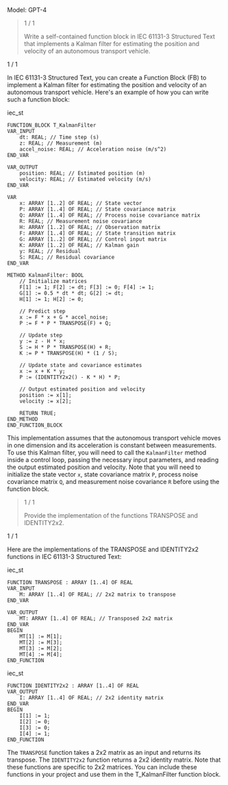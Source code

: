 Model: GPT-4

> 1 / 1
> 
> Write a self-contained function block in IEC 61131-3 Structured Text that implements a Kalman filter for estimating the position and velocity of an autonomous transport vehicle.

1 / 1

In IEC 61131-3 Structured Text, you can create a Function Block (FB) to implement a Kalman filter for estimating the position and velocity of an autonomous transport vehicle. Here's an example of how you can write such a function block:

iec\_st

```iec_st
FUNCTION_BLOCK T_KalmanFilter
VAR_INPUT
    dt: REAL; // Time step (s)
    z: REAL; // Measurement (m)
    accel_noise: REAL; // Acceleration noise (m/s^2)
END_VAR

VAR_OUTPUT
    position: REAL; // Estimated position (m)
    velocity: REAL; // Estimated velocity (m/s)
END_VAR

VAR
    x: ARRAY [1..2] OF REAL; // State vector
    P: ARRAY [1..4] OF REAL; // State covariance matrix
    Q: ARRAY [1..4] OF REAL; // Process noise covariance matrix
    R: REAL; // Measurement noise covariance
    H: ARRAY [1..2] OF REAL; // Observation matrix
    F: ARRAY [1..4] OF REAL; // State transition matrix
    G: ARRAY [1..2] OF REAL; // Control input matrix
    K: ARRAY [1..2] OF REAL; // Kalman gain
    y: REAL; // Residual
    S: REAL; // Residual covariance
END_VAR

METHOD KalmanFilter: BOOL
    // Initialize matrices
    F[1] := 1; F[2] := dt; F[3] := 0; F[4] := 1;
    G[1] := 0.5 * dt * dt; G[2] := dt;
    H[1] := 1; H[2] := 0;
    
    // Predict step
    x := F * x + G * accel_noise;
    P := F * P * TRANSPOSE(F) + Q;
    
    // Update step
    y := z - H * x;
    S := H * P * TRANSPOSE(H) + R;
    K := P * TRANSPOSE(H) * (1 / S);
    
    // Update state and covariance estimates
    x := x + K * y;
    P := (IDENTITY2x2() - K * H) * P;
    
    // Output estimated position and velocity
    position := x[1];
    velocity := x[2];
    
    RETURN TRUE;
END_METHOD
END_FUNCTION_BLOCK
```

This implementation assumes that the autonomous transport vehicle moves in one dimension and its acceleration is constant between measurements. To use this Kalman filter, you will need to call the `KalmanFilter` method inside a control loop, passing the necessary input parameters, and reading the output estimated position and velocity. Note that you will need to initialize the state vector `x`, state covariance matrix `P`, process noise covariance matrix `Q`, and measurement noise covariance `R` before using the function block.

> 1 / 1
> 
> Provide the implementation of the functions TRANSPOSE and IDENTITY2x2.

1 / 1

Here are the implementations of the TRANSPOSE and IDENTITY2x2 functions in IEC 61131-3 Structured Text:

iec\_st

```iec_st
FUNCTION TRANSPOSE : ARRAY [1..4] OF REAL
VAR_INPUT
    M: ARRAY [1..4] OF REAL; // 2x2 matrix to transpose
END_VAR

VAR_OUTPUT
    MT: ARRAY [1..4] OF REAL; // Transposed 2x2 matrix
END_VAR
BEGIN
    MT[1] := M[1];
    MT[2] := M[3];
    MT[3] := M[2];
    MT[4] := M[4];
END_FUNCTION
```

iec\_st

```iec_st
FUNCTION IDENTITY2x2 : ARRAY [1..4] OF REAL
VAR_OUTPUT
    I: ARRAY [1..4] OF REAL; // 2x2 identity matrix
END_VAR
BEGIN
    I[1] := 1;
    I[2] := 0;
    I[3] := 0;
    I[4] := 1;
END_FUNCTION
```

The `TRANSPOSE` function takes a 2x2 matrix as an input and returns its transpose. The `IDENTITY2x2` function returns a 2x2 identity matrix. Note that these functions are specific to 2x2 matrices. You can include these functions in your project and use them in the T\_KalmanFilter function block.
